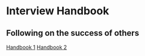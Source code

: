 # Interview Handbook

## Following on the success of others

[Handbook 1](https://github.com/jwasham/coding-interview-university)
[Handbook 2](https://github.com/yangshun/front-end-interview-handbook)
